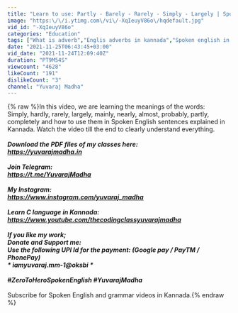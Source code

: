 ```yaml
---
title: "Learn to use: Partly - Barely - Rarely - Simply - Largely | Spoken English (ಕನ್ನಡದಲ್ಲಿ) - 303"
image: "https:\/\/i.ytimg.com\/vi\/-XqIeuyV86o\/hqdefault.jpg"
vid_id: "-XqIeuyV86o"
categories: "Education"
tags: ["What is adverb","Englis adverbs in kannada","Spoken english in kannada"]
date: "2021-11-25T06:43:45+03:00"
vid_date: "2021-11-24T12:09:40Z"
duration: "PT9M54S"
viewcount: "4628"
likeCount: "191"
dislikeCount: "3"
channel: "Yuvaraj Madha"
---
```

{% raw %}In this video, we are learning the meanings of the words:<br />Simply, hardly, rarely, largely, mainly, nearly, almost, probably, partly, completely and how to use them in Spoken English sentences explained in Kannada. Watch the video till the end to clearly understand everything.<br />***********************************************************************<br />Download the PDF files of my classes here:<br /><a rel="nofollow" target="blank" href="https://yuvarajmadha.in">https://yuvarajmadha.in</a><br /><br />Join Telegram:<br /><a rel="nofollow" target="blank" href="https://t.me/YuvarajMadha">https://t.me/YuvarajMadha</a><br /><br />My Instagram:<br /><a rel="nofollow" target="blank" href="https://www.instagram.com/yuvaraj_madha">https://www.instagram.com/yuvaraj_madha</a><br /><br />Learn C language in Kannada: <br /><a rel="nofollow" target="blank" href="https://www.youtube.com/thecodingclassyuvarajmadha">https://www.youtube.com/thecodingclassyuvarajmadha</a><br /><br />If you like my work;<br />Donate and Support me:<br />Use the following UPI Id for the payment: (Google pay / PayTM / PhonePay)<br />* iamyuvaraj.mm-1@oksbi *<br /><br />#ZeroToHeroSpokenEnglish #YuvarajMadha<br />***********************************************************************<br />Subscribe for Spoken English and grammar videos in Kannada.{% endraw %}
